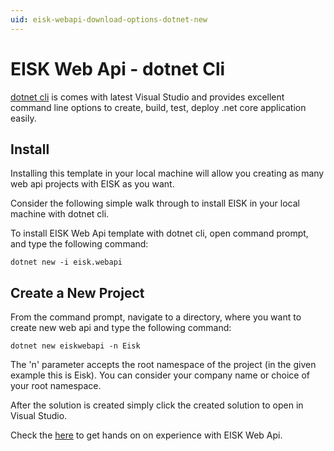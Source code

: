 ```yaml
---
uid: eisk-webapi-download-options-dotnet-new
---
```

# EISK Web Api - dotnet Cli

[dotnet cli](https://docs.microsoft.com/en-us/dotnet/core/tools/dotnet-new) is comes with latest Visual Studio and  provides excellent command line options to create, build, test, deploy .net core application easily.

## Install

Installing this template in your local machine will allow you creating as many web api projects with EISK as you want. 

Consider the following simple walk through to install EISK in your local machine with dotnet cli. 

To install EISK Web Api template with dotnet cli, open command prompt, and type the following command:

`dotnet new -i eisk.webapi`

## Create a New Project

From the command prompt, navigate to a directory, where you want to create new web api and type the following command:

`dotnet new eiskwebapi -n Eisk`

The 'n' parameter accepts the root namespace of the project (in the given example this is Eisk). You can consider your company name or choice of your root namespace.

After the solution is created simply click the created solution to open in Visual Studio. 

Check the [here](xref:eisk-webapi-handson-walkthrough) to get hands on on experience with EISK Web Api. 
